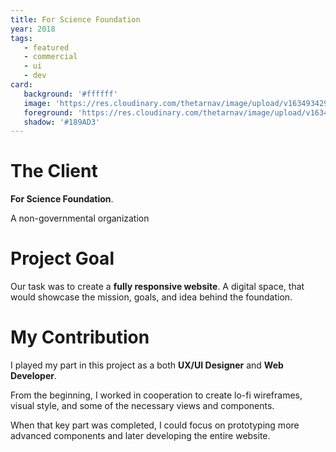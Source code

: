 ```yaml
---
title: For Science Foundation
year: 2018
tags:
   - featured
   - commercial
   - ui
   - dev
card:
   background: '#ffffff'
   image: 'https://res.cloudinary.com/thetarnav/image/upload/v1634934297/portfolio/fdn/card_kgkkk4.png'
   foreground: 'https://res.cloudinary.com/thetarnav/image/upload/v1634933083/portfolio/fdn/fdn-phones_mnvjz7.png'
   shadow: '#189AD3'
---
```


# The Client

**For Science Foundation**.

A non-governmental organization

# Project Goal

Our task was to create a **fully responsive website**. A digital space, that would showcase the mission, goals, and idea behind the foundation.

# My Contribution

I played my part in this project as a both **UX/UI Designer** and **Web Developer**.

From the beginning, I worked in cooperation to create lo-fi wireframes, visual style, and some of the necessary views and components.

When that key part was completed, I could focus on prototyping more advanced components and later developing the entire website.
